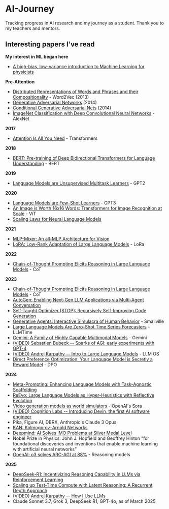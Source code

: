 # AI-Journey
Tracking progress in AI research and my journey as a student. Thank you to my teachers and mentors.

## Interesting papers I've read

**My interest in ML began here**
* [A high-bias, low-variance introduction to Machine Learning for physicists](https://arxiv.org/abs/1803.08823)

**Pre-Attention**
* [Distributed Representations of Words and Phrases and their Compositionality](https://arxiv.org/abs/1310.4546) - Word2Vec (2013)
* [Generative Adversarial Networks](https://arxiv.org/abs/1406.2661) (2014)
* [Conditional Generative Adversarial Nets](https://arxiv.org/abs/1411.1784) (2014)
* [ImageNet Classification with Deep Convolutional Neural Networks](https://proceedings.neurips.cc/paper_files/paper/2012/file/c399862d3b9d6b76c8436e924a68c45b-Paper.pdf) - AlexNet

**2017**
* [Attention Is All You Need](https://arxiv.org/pdf/1706.03762.pdf) - Transformers

**2018**
* [BERT: Pre-training of Deep Bidirectional Transformers for Language Understanding](https://arxiv.org/abs/1810.04805) - BERT

**2019**
* [Language Models are Unsupervised Multitask Learners](https://paperswithcode.com/paper/language-models-are-unsupervised-multitask) - GPT2

**2020**
* [Language Models are Few-Shot Learners](https://arxiv.org/abs/2005.14165) - GPT3
* [An Image is Worth 16x16 Words: Transformers for Image Recognition at Scale](https://arxiv.org/abs/2010.11929g) - ViT
* [Scaling Laws for Neural Language Models](https://arxiv.org/pdf/2001.08361)

**2021**
* [MLP-Mixer: An all-MLP Architecture for Vision](https://arxiv.org/abs/2105.01601v4)
* [LoRA: Low-Rank Adaptation of Large Language Models](https://arxiv.org/abs/2106.09685) - LoRa 

**2022**
* [Chain-of-Thought Prompting Elicits Reasoning in Large Language Models](https://arxiv.org/pdf/2201.11903) - CoT

**2023**
* [Chain-of-Thought Prompting Elicits Reasoning in Large Language Models](https://arxiv.org/pdf/2201.11903.pdf) - CoT
* [AutoGen: Enabling Next-Gen LLM Applications via Multi-Agent Conversation](https://arxiv.org/pdf/2308.08155.pdf)
* [Self-Taught Optimizer (STOP): Recursively Self-Improving Code Generation](https://paperswithcode.com/paper/self-taught-optimizer-stop-recursively-self)
* [Generative Agents: Interactive Simulacra of Human Behavior](https://arxiv.org/pdf/2304.03442.pdf) - Smallville
* [Large Language Models Are Zero-Shot Time Series Forecasters](https://arxiv.org/abs/2310.07820) - LLMTime
* [Gemini: A Family of Highly Capable Multimodal Models](https://arxiv.org/pdf/2312.11805.pdf) - Gemini
* [(VIDEO) Sebastien Bubeck -- Sparks of AGI: early experiments with GPT-4](https://www.youtube.com/watch?v=qbIk7-JPB2c)
* [(VIDEO) Andrej Karpathy -- Intro to Large Language Models](https://www.youtube.com/watch?v=zjkBMFhNj_g&t=2s) - LLM OS
* [Direct Preference Optimization: Your Language Model is Secretly a Reward Model](https://arxiv.org/abs/2305.18290) - DPO

**2024**
* [Meta-Prompting: Enhancing Language Models with Task-Agnostic Scaffolding](https://arxiv.org/abs/2401.12954)
* [ReEvo: Large Language Models as Hyper-Heuristics with Reflective Evolution](https://arxiv.org/pdf/2402.01145.pdf)
* [Video generation models as world simulators](https://openai.com/research/video-generation-models-as-world-simulators) - OpenAI's Sora
* [(VIDEO) Cognition Labs -- Introducing Devin, the first AI software engineer](https://www.youtube.com/watch?v=fjHtjT7GO1c)
* Pika, Figure AI, DBRX, Anthropic's Claude 3 Opus
* [KAN: Kolmogorov–Arnold Networks](https://arxiv.org/pdf/2404.19756)
* [Deepmind: AI Solves IMO Problems at Silver Medal Level](https://deepmind.google/discover/blog/ai-solves-imo-problems-at-silver-medal-level/)
* Nobel Prize in Physics: John J. Hopfield and Geoffrey Hinton “for foundational discoveries and inventions that enable machine learning with artificial neural networks”
* [OpenAI: o3 solves ARC-AGI at 88%](https://arcprize.org/blog/oai-o3-pub-breakthrough) - Reasoning models

**2025**
* [DeepSeek-R1: Incentivizing Reasoning Capability in LLMs via Reinforcement Learning](https://arxiv.org/pdf/2501.12948)
* [Scaling up Test-Time Compute with Latent Reasoning: A Recurrent Depth Approach](https://arxiv.org/abs/2502.05171)
* [(VIDEO) Andrej Karpathy -- How I Use LLMs](https://www.youtube.com/watch?v=EWvNQjAaOHw)
* Claude Sonnet 3.7, Grok 3, DeepSeek R1, GPT-4o, as of March 2025

